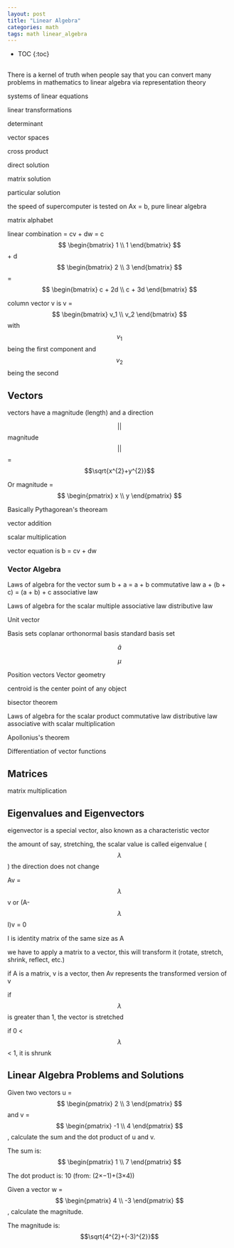 ```yaml
---
layout: post
title: "Linear Algebra"
categories: math
tags: math linear_algebra
---
```


* TOC
{:toc}

##

There is a kernel of truth when people say that you can convert many problems in mathematics to linear algebra via representation theory 

systems of linear equations

linear transformations

determinant

vector spaces

cross product

direct solution

matrix solution

particular solution

the speed of supercomputer is tested on Ax = b, pure linear algebra

matrix alphabet

linear combination = cv + dw = c$$ \begin{bmatrix} 1 \\ 1 \end{bmatrix} $$ + d$$ \begin{bmatrix} 2 \\ 3 \end{bmatrix} $$ = $$ \begin{bmatrix} c + 2d \\ c + 3d \end{bmatrix} $$

column vector v is v = $$ \begin{bmatrix} v_1 \\ v_2 \end{bmatrix} $$ 
with $$ v_1 $$ being the first component and $$ v_2 $$ being the second





## Vectors

vectors have a magnitude (length) and a direction

$$\vert\vert$$ magnitude $$\vert\vert$$ = $$\sqrt{x^{2}+y^{2}}$$

Or magnitude = $$ \begin{pmatrix} x \\ y \end{pmatrix} $$

Basically Pythagorean's theoream 

vector addition

scalar multiplication

vector equation is b = cv + dw



### Vector Algebra

Laws of algebra for the vector sum
b + a = a + b commutative law
a + (b + c) = (a + b) + c associative law

Laws of algebra for the scalar multiple
associative law
distributive law

Unit vector

Basis sets
coplanar
orthonormal basis
standard basis set

$$\hat{a}$$

$$\mu$$

Position vectors
Vector geometry

centroid is the center point of any object

bisector theorem

Laws of algebra for the scalar product
commutative law
distributive law
associative with scalar multiplication

Apollonius's theorem



Differentiation of vector functions



## Matrices



matrix multiplication



## Eigenvalues and Eigenvectors

eigenvector is a special vector, also known as a characteristic vector

the amount of say, stretching, the scalar value is called eigenvalue ($$\lambda$$)
the direction does not change

Av = $$\lambda$$v or (A-$$\lambda$$I)v = 0

I is identity matrix of the same size as A

we have to apply a matrix to a vector, this will transform it (rotate, stretch, shrink, reflect, etc.)

if A is a matrix, v is a vector, then Av represents the transformed version of v
 
if $$\lambda$$ is greater than 1, the vector is stretched

if 0 < $$\lambda$$ < 1, it is shrunk



## Linear Algebra Problems and Solutions

Given two vectors u = $$ \begin{pmatrix} 2 \\ 3 \end{pmatrix} $$ and v = $$ \begin{pmatrix} -1 \\ 4 \end{pmatrix} $$, calculate the sum and the dot product of u and v.

The sum is: $$ \begin{pmatrix} 1 \\ 7 \end{pmatrix} $$

The dot product is: 10 (from: (2×−1)+(3×4))

Given a vector w = $$ \begin{pmatrix} 4 \\ -3 \end{pmatrix} $$, calculate the magnitude.

The magnitude is: $$\sqrt{4^{2}+(-3)^{2}}$$


